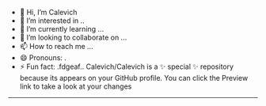- 👋 Hi, I’m Calevich
- 👀 I’m interested in ..
- 🌱 I’m currently learning ...
- 💞️ I’m looking to collaborate on ...
- 📫 How to reach me ...
- 😄 Pronouns: .
- ⚡ Fun fact: .fdgeaf..
Calevich/Calevich is a ✨ special ✨ repository because its appears on your GitHub profile.
You can click the Preview link to take a look at your changes
---
